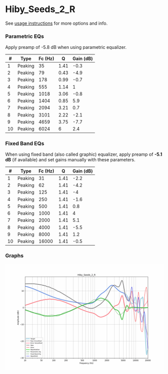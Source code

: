 # Hiby_Seeds_2_R
See [usage instructions](https://github.com/jaakkopasanen/AutoEq#usage) for more options and info.

### Parametric EQs
Apply preamp of -5.8 dB when using parametric equalizer.

|   # | Type    |   Fc (Hz) |    Q |   Gain (dB) |
|-----|---------|-----------|------|-------------|
|   1 | Peaking |        35 | 1.41 |        -0.3 |
|   2 | Peaking |        79 | 0.43 |        -4.9 |
|   3 | Peaking |       178 | 0.99 |        -0.7 |
|   4 | Peaking |       555 | 1.14 |         1   |
|   5 | Peaking |      1018 | 3.06 |        -0.8 |
|   6 | Peaking |      1404 | 0.85 |         5.9 |
|   7 | Peaking |      2094 | 3.21 |         0.7 |
|   8 | Peaking |      3101 | 2.22 |        -2.1 |
|   9 | Peaking |      4659 | 3.75 |        -7.7 |
|  10 | Peaking |      6024 | 6    |         2.4 |

### Fixed Band EQs
When using fixed band (also called graphic) equalizer, apply preamp of **-5.1 dB** (if available) and set gains manually with these parameters.

|   # | Type    |   Fc (Hz) |    Q |   Gain (dB) |
|-----|---------|-----------|------|-------------|
|   1 | Peaking |        31 | 1.41 |        -2.2 |
|   2 | Peaking |        62 | 1.41 |        -4.2 |
|   3 | Peaking |       125 | 1.41 |        -4   |
|   4 | Peaking |       250 | 1.41 |        -1.6 |
|   5 | Peaking |       500 | 1.41 |         0.8 |
|   6 | Peaking |      1000 | 1.41 |         4   |
|   7 | Peaking |      2000 | 1.41 |         5.1 |
|   8 | Peaking |      4000 | 1.41 |        -5.5 |
|   9 | Peaking |      8000 | 1.41 |         1.2 |
|  10 | Peaking |     16000 | 1.41 |        -0.5 |

### Graphs
![](./Hiby_Seeds_2_R.png)
